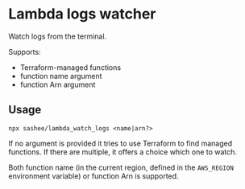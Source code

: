 # Lambda logs watcher

Watch logs from the terminal.

Supports:

* Terraform-managed functions
* function name argument
* function Arn argument

## Usage

```npx sashee/lambda_watch_logs <name|arn?>```

If no argument is provided it tries to use Terraform to find managed functions. If there are multiple, it offers a choice which one to watch.

Both function name (in the current region, defined in the ```AWS_REGION``` environment variable) or function Arn is supported.
